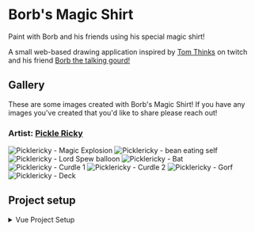 # Borb's Magic Shirt

Paint with Borb and his friends using his special magic shirt! 

A small web-based drawing application inspired by [Tom Thinks](https://www.twitch.tv/tomthinks) on twitch and his friend [Borb the talking gourd!](https://www.youtube.com/watch?v=q5GN9UM7unE)

## Gallery

These are some images created with Borb's Magic Shirt! If you have any images you've created that you'd like to share please reach out!

### Artist: [Pickle Ricky](https://www.instagram.com/pickle_tricky/)

![Picklericky - Magic Explosion](https://cdn.discordapp.com/attachments/824822103500652555/962909551110271006/c95ee781-7f74-409d-9562-16609fe2919e.gif) ![Picklericky - bean eating self](https://cdn.discordapp.com/attachments/824822103500652555/962903075830505573/065b8737-12bc-4dfa-8cd1-e5ad4495aef3.gif) ![Picklericky - Lord Spew balloon](https://media.discordapp.net/attachments/824822103500652555/967980283590766663/0555e2af-ce8a-4a6b-a1f2-5ad53e21e6f1.gif)
![Picklericky - Bat](https://cdn.discordapp.com/attachments/824822103500652555/967991914425110608/678a7f1b-7b15-4d93-a634-1371404f3973.gif) ![Picklericky - Curdle 1](https://cdn.discordapp.com/attachments/748384915372113940/863563459102638110/curdle2.gif) ![Picklericky - Curdle 2]( https://media.discordapp.net/attachments/748384915372113940/863507436014796860/curdle.gif) ![Picklericky - Gorf](https://media.discordapp.net/attachments/748384915372113940/863533893512069180/gorf.gif) ![Picklericky - Deck](https://media.discordapp.net/attachments/748384915372113940/863531291970240512/deck.gif)


## Project setup
<details>
<summary>Vue Project Setup</summary>
<br>


```
npm install
```

### Compiles and hot-reloads for development
```
npm run serve
```

### Compiles and minifies for production
```
npm run build
```

### Lints and fixes files
```
npm run lint
```

### Customize configuration
See [Configuration Reference](https://cli.vuejs.org/config/).
  
</details>
